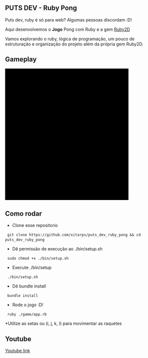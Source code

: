 ## PUTS DEV - Ruby Pong

Puts dev, ruby é só para web?
Algumas pessoas discordam :D!

Aqui desenvolvemos o **Jogo** Pong com Ruby e a gem [Ruby2D](https://github.com/ruby2d/ruby2d)

Vamos explorando o ruby, lógica de programação, um pouco de estruturação e organização do projeto além da própria gem Ruby2D.

## Gameplay
![Youtube link](./gif/gameplay.gif)

## Como rodar
 - Clone esse repositorio
```
 git clone https://github.com/xitarps/puts_dev_ruby_pong && cd puts_dev_ruby_pong
```

 - Dê permissão de execução ao ./bin/setup.sh
```
 sudo chmod +x ./bin/setup.sh
```
 - Execute ./bin/setup
```
 ./bin/setup.sh
```
 - Dê bundle install
```
 bundle install
```
 - Rode o jogo :D!
```
 ruby ./game/app.rb
```

*Utilize as setas ou (i, j, k, l) para movimentar as raquetes

## Youtube

[Youtube link](https://youtu.be/mYVJNdng-zw)
